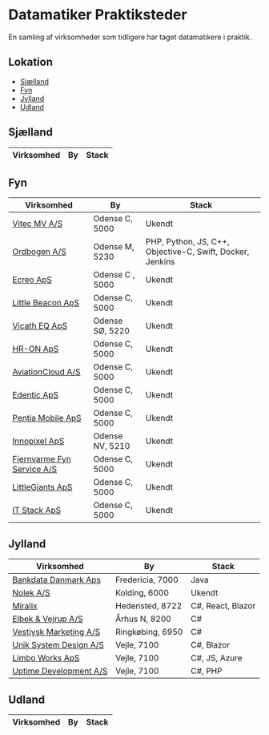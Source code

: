 # Datamatiker Praktiksteder

En samling af virksomheder som tidligere har taget datamatikere i praktik.

## Lokation

- [Sjælland](#sjælland)
- [Fyn](#fyn)
- [Jylland](#jylland)
- [Udland](#udland)

## Sjælland

| Virksomhed | By | Stack |
|------------|----|-------|

## Fyn

| Virksomhed | By | Stack |
|------------|----|-------|
| [Vitec MV A/S](https://www.vitecsoftware.com/en/) | Odense C, 5000 | Ukendt |
| [Ordbogen A/S](https://www.ordbogen.com) | Odense M, 5230 | PHP, Python, JS, C++, Objective-C, Swift, Docker, Jenkins |
| [Ecreo ApS](https://www.ecreo.dk) | Odense C , 5000 | Ukendt |
| [Little Beacon ApS](https://littlebeacon.com) | Odense C, 5000 | Ukendt |
| [Vicath EQ ApS](https://vicatheq.dk/) | Odense SØ, 5220 | Ukendt |
| [HR-ON ApS](https://hr-on.com) | Odense C, 5000 | Ukendt |
| [AviationCloud A/S](https://foreflight.com/) | Odense C, 5000 | Ukendt |
| [Edentic ApS](https://edentic.dk/) | Odense C, 5000 | Ukendt |
| [Pentia Mobile ApS](https://pentia.dk) | Odense C, 5000 | Ukendt |
| [Innopixel ApS](https://innopixel.dk/) | Odense NV, 5210 | Ukendt |
| [Fjernvarme Fyn Service A/S](https://www.fjernvarmefyn.dk) | Odense C, 5000 | Ukendt |
| [LittleGiants ApS](https://littlegiants.dk/) | Odense C, 5000 | Ukendt |
| [IT Stack ApS](https://www.itstack.dk) | Odense C, 5000 | Ukendt |

## Jylland

| Virksomhed | By | Stack |
|------------|----|-------|
| [Bankdata Danmark Aps](https://www.bankdata.dk/) | Fredericia, 7000 | Java |
| [Nolek A/S](https://www.nolek.dk/da/) | Kolding, 6000 | Ukendt |
| [Miralix](https://www.miralix.dk/) | Hedensted, 8722 | C#, React, Blazor |
| [Elbek & Vejrup A/S](https://elbek-vejrup.dk/) | Århus N, 8200 | C# |
| [Vestjysk Marketing A/S](https://www.vestjyskmarketing.dk/) | Ringkøbing, 6950 | C# |
| [Unik System Design A/S](https://unik.dk/) | Vejle, 7100 | C#, Blazor |
| [Limbo Works ApS](https://www.limbo.works) | Vejle, 7100 | C#, JS, Azure |
| [Uptime Development A/S](https://uptimedevelopment.dk/) | Vejle, 7100 | C#, PHP |

## Udland

| Virksomhed | By | Stack |
|------------|----|-------|
